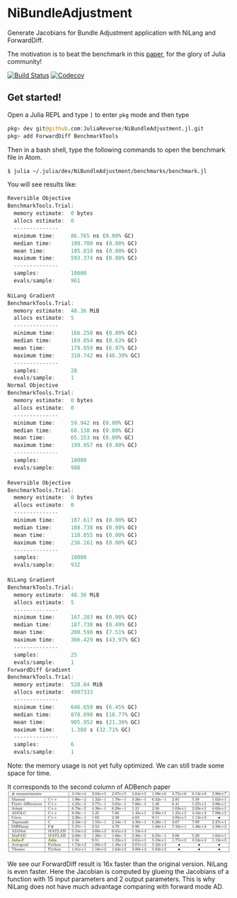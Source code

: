 # NiBundleAdjustment

Generate Jacobians for Bundle Adjustment application with NiLang and ForwardDiff.

The motivation is to beat the benchmark in this [paper](https://arxiv.org/abs/1807.10129), for the glory of Julia community!

[![Build Status](https://travis-ci.com/JuliaReverse/NiBundleAdjustment.jl.svg?branch=master)](https://travis-ci.com/JuliaReverse/NiBundleAdjustment.jl)
[![Codecov](https://codecov.io/gh/JuliaReverse/NiBundleAdjustment.jl/branch/master/graph/badge.svg)](https://codecov.io/gh/JuliaReverse/NiBundleAdjustment.jl)

## Get started!

Open a Julia REPL and type `]` to enter `pkg` mode and then type
```julia pkg
pkg> dev git@github.com:JuliaReverse/NiBundleAdjustment.jl.git
pkg> add ForwardDiff BenchmarkTools
```

Then in a bash shell, type the following commands to open the benchmark file in Atom.
```bash
$ julia ~/.julia/dev/NiBundleAdjustment/benchmarks/benchmark.jl
```

You will see results like:
```julia repl
Reversible Objective
BenchmarkTools.Trial:
  memory estimate:  0 bytes
  allocs estimate:  0
  --------------
  minimum time:     86.765 ns (0.00% GC)
  median time:      108.700 ns (0.00% GC)
  mean time:        105.818 ns (0.00% GC)
  maximum time:     593.374 ns (0.00% GC)
  --------------
  samples:          10000
  evals/sample:     961

NiLang Gradient
BenchmarkTools.Trial:
  memory estimate:  48.36 MiB
  allocs estimate:  5
  --------------
  minimum time:     166.250 ms (0.00% GC)
  median time:      169.854 ms (0.63% GC)
  mean time:        179.859 ms (6.97% GC)
  maximum time:     310.742 ms (46.30% GC)
  --------------
  samples:          28
  evals/sample:     1
Normal Objective
BenchmarkTools.Trial:
  memory estimate:  0 bytes
  allocs estimate:  0
  --------------
  minimum time:     59.942 ns (0.00% GC)
  median time:      60.138 ns (0.00% GC)
  mean time:        65.153 ns (0.00% GC)
  maximum time:     199.957 ns (0.00% GC)
  --------------
  samples:          10000
  evals/sample:     988

Reversible Objective
BenchmarkTools.Trial:
  memory estimate:  0 bytes
  allocs estimate:  0
  --------------
  minimum time:     107.617 ns (0.00% GC)
  median time:      108.738 ns (0.00% GC)
  mean time:        110.055 ns (0.00% GC)
  maximum time:     236.161 ns (0.00% GC)
  --------------
  samples:          10000
  evals/sample:     932

NiLang Gradient
BenchmarkTools.Trial:
  memory estimate:  48.36 MiB
  allocs estimate:  5
  --------------
  minimum time:     167.203 ms (0.00% GC)
  median time:      187.738 ms (0.49% GC)
  mean time:        200.598 ms (7.51% GC)
  maximum time:     366.429 ms (43.97% GC)
  --------------
  samples:          25
  evals/sample:     1
ForwardDiff Gradient
BenchmarkTools.Trial:
  memory estimate:  528.84 MiB
  allocs estimate:  4907333
  --------------
  minimum time:     646.650 ms (6.45% GC)
  median time:      878.898 ms (18.77% GC)
  mean time:        905.952 ms (21.36% GC)
  maximum time:     1.388 s (32.71% GC)
  --------------
  samples:          6
  evals/sample:     1
```

Note: the memory usage is not yet fully optimized. We can still trade some space for time.

It corresponds to the second column of ADBench paper
![ADBench](benchmarks/adbench.png)

We see our ForwardDiff result is 16x faster than the original version.
NiLang is even faster. Here the Jacobian is computed by glueing the Jacobians of a function with 15 input parameters and 2 output parameters. This is why NiLang does not have much advantage comparing with forward mode AD.
